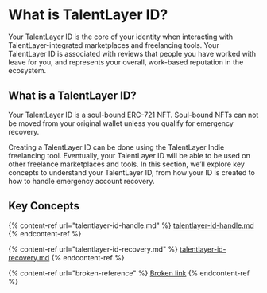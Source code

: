 # What is TalentLayer ID?

Your TalentLayer ID is the core of your identity when interacting with TalentLayer-integrated marketplaces and freelancing tools. Your TalentLayer ID is associated with reviews that people you have worked with leave for you, and represents your overall, work-based reputation in the ecosystem.

## What is a TalentLayer ID?

Your TalentLayer ID is a soul-bound ERC-721 NFT. Soul-bound NFTs can not be moved from your original wallet unless you qualify for emergency recovery.

Creating a TalentLayer ID can be done using the TalentLayer Indie freelancing tool. Eventually, your TalentLayer ID will be able to be used on other freelance marketplaces and tools. In this section, we’ll explore key concepts to understand your TalentLayer ID, from how your ID is created to how to handle emergency account recovery.

## Key Concepts

{% content-ref url="talentlayer-id-handle.md" %}
[talentlayer-id-handle.md](talentlayer-id-handle.md)
{% endcontent-ref %}

{% content-ref url="talentlayer-id-recovery.md" %}
[talentlayer-id-recovery.md](talentlayer-id-recovery.md)
{% endcontent-ref %}

{% content-ref url="broken-reference" %}
[Broken link](broken-reference)
{% endcontent-ref %}

